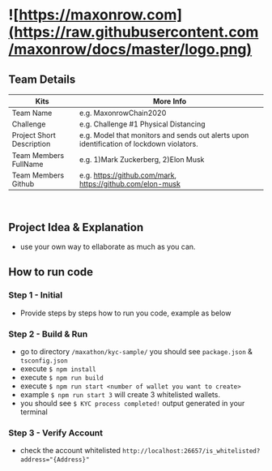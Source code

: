 # ![https://maxonrow.com](https://raw.githubusercontent.com/maxonrow/docs/master/logo.png)

## **Team Details**
| Kits | More Info |
| ------------- | ------------- |
|Team Name| e.g. MaxonrowChain2020 |
|Challenge| e.g. Challenge #1 Physical Distancing|
|Project Short Description| e.g. Model that monitors and sends out alerts upon identification of lockdown violators.|
|Team Members FullName| e.g. 1)Mark Zuckerberg, 2)Elon Musk|
|Team Members Github| e.g. https://github.com/mark, https://github.com/elon-musk|

<br>

## **Project Idea & Explanation**
- use your own way to ellaborate as much as you can.


## **How to run code**
  
### Step 1 - Initial
- Provide steps by steps how to run you code, example as below

### Step 2 - Build & Run
- go to directory `/maxathon/kyc-sample/` you should see `package.json` & `tsconfig.json`
- execute `$ npm install`
- execute `$ npm run build`
- execute `$ npm run start <number of wallet you want to create>`
- example `$ npm run start 3` will create 3 whitelisted wallets.
- you should see `$ KYC process completed!` output generated in your terminal

### Step 3 - Verify Account
- check the account whitelisted `http://localhost:26657/is_whitelisted?address="{Address}"`
 
